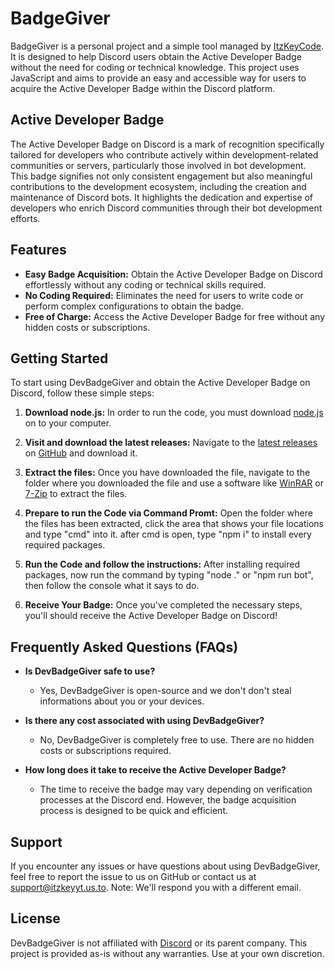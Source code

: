 # BadgeGiver

BadgeGiver is a personal project and a simple tool managed by [ItzKeyCode](https://github.com/ItzKeyYT). It is designed to help Discord users obtain the Active Developer Badge without the need for coding or technical knowledge. This project uses JavaScript and aims to provide an easy and accessible way for users to acquire the Active Developer Badge within the Discord platform.

## Active Developer Badge

The Active Developer Badge on Discord is a mark of recognition specifically tailored for developers who contribute actively within development-related communities or servers, particularly those involved in bot development. This badge signifies not only consistent engagement but also meaningful contributions to the development ecosystem, including the creation and maintenance of Discord bots. It highlights the dedication and expertise of developers who enrich Discord communities through their bot development efforts.

## Features

- **Easy Badge Acquisition:** Obtain the Active Developer Badge on Discord effortlessly without any coding or technical skills required.
- **No Coding Required:** Eliminates the need for users to write code or perform complex configurations to obtain the badge.
- **Free of Charge:** Access the Active Developer Badge for free without any hidden costs or subscriptions.

## Getting Started

To start using DevBadgeGiver and obtain the Active Developer Badge on Discord, follow these simple steps:

1. **Download node.js:** In order to run the code, you must download [node.js](https://nodejs.org/en/download/) on to your computer.

2. **Visit and download the latest releases:** Navigate to the [latest releases](https://github.com/ItzKeyHeyHeymanCode/DevBadgeGiver/releases/latest) on [GitHub](https://github.com) and download it.

3. **Extract the files:** Once you have downloaded the file, navigate to the folder where you downloaded the file and use a software like [WinRAR](https://www.rarlab.com/download.htm) or [7-Zip](https://7-zip.org/download.html) to extract the files.

4. **Prepare to run the Code via Command Promt:** Open the folder where the files has been extracted, click the area that shows your file locations and type "cmd" into it. after cmd is open, type "npm i" to install every required packages.

5. **Run the Code and follow the instructions:** After installing required packages, now run the command by typing "node ." or "npm run bot", then follow the console what it says to do.

6. **Receive Your Badge:** Once you've completed the necessary steps, you'll should receive the Active Developer Badge on Discord!

## Frequently Asked Questions (FAQs)

- **Is DevBadgeGiver safe to use?**
  - Yes, DevBadgeGiver is open-source and we don't don't steal informations about you or your devices.

- **Is there any cost associated with using DevBadgeGiver?**
  - No, DevBadgeGiver is completely free to use. There are no hidden costs or subscriptions required.

- **How long does it take to receive the Active Developer Badge?**
  - The time to receive the badge may vary depending on verification processes at the Discord end. However, the badge acquisition process is designed to be quick and efficient.

## Support

If you encounter any issues or have questions about using DevBadgeGiver, feel free to report the issue to us on GitHub or contact us at [support@itzkeyyt.us.to](mailto:support@itzkeyyt.us.to). Note: We'll respond you with a different email.

## License

DevBadgeGiver is not affiliated with [Discord](https://discord.com) or its parent company. This project is provided as-is without any warranties. Use at your own discretion.

